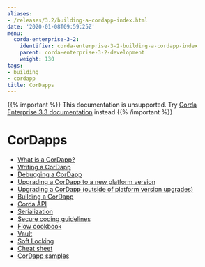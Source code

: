 ```yaml
---
aliases:
- /releases/3.2/building-a-cordapp-index.html
date: '2020-01-08T09:59:25Z'
menu:
  corda-enterprise-3-2:
    identifier: corda-enterprise-3-2-building-a-cordapp-index
    parent: corda-enterprise-3-2-development
    weight: 130
tags:
- building
- cordapp
title: CorDapps
---
```

{{% important %}}
This documentation is unsupported.
Try [Corda Enterprise 3.3 documentation](/docs/corda-enterprise/3.3/_index.md) instead
{{% /important %}}


# CorDapps



* [What is a CorDapp?](cordapp-overview.md)
* [Writing a CorDapp](writing-a-cordapp.md)
* [Debugging a CorDapp](debugging-a-cordapp.md)
* [Upgrading a CorDapp to a new platform version](upgrade-notes.md)
* [Upgrading a CorDapp (outside of platform version upgrades)](upgrading-cordapps.md)
* [Building a CorDapp](cordapp-build-systems.md)
* [Corda API](corda-api.md)
* [Serialization](serialization-index.md)
* [Secure coding guidelines](secure-coding-guidelines.md)
* [Flow cookbook](flow-cookbook.md)
* [Vault](vault.md)
* [Soft Locking](soft-locking.md)
* [Cheat sheet](cheat-sheet.md)
* [CorDapp samples](building-a-cordapp-samples.md)



